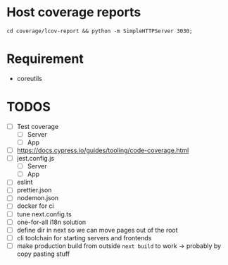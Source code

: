 # Host coverage reports

```shell script
cd coverage/lcov-report && python -m SimpleHTTPServer 3030;
```

# Requirement

- coreutils

# TODOS

- [ ] Test coverage
  - [ ] Server
  - [ ] App
- [ ] https://docs.cypress.io/guides/tooling/code-coverage.html
- [ ] jest.config.js
  - [ ] Server
  - [ ] App
- [ ] eslint
- [ ] prettier.json
- [ ] nodemon.json
- [ ] docker for ci
- [ ] tune next.config.ts
- [ ] one-for-all i18n solution
- [ ] define dir in next so we can move pages out of the root
- [ ] cli toolchain for starting servers and frontends
- [ ] make production build from outside `next build` to work
      -> probably by copy pasting stuff
